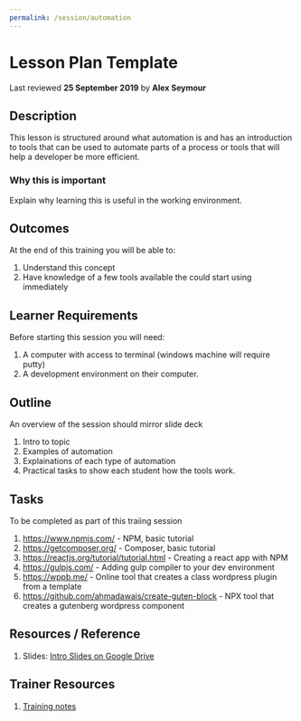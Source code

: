 ```yaml
---
permalink: /session/automation
---
```


# Lesson Plan Template
Last reviewed **25 September 2019** by **Alex Seymour**

## Description
This lesson is structured around what automation is and has an introduction to tools that can be used to automate parts of a process or tools that will help a developer be more efficient.

### Why this is important
Explain why learning this is useful in the working environment.

## Outcomes

At the end of this training you will be able to:
  1. Understand this concept
  1. Have knowledge of a few tools available the could start using immediately

## Learner Requirements
Before starting this session you will need:
  1. A computer with access to terminal (windows machine will require putty)
  1. A development environment on their computer.

## Outline
An overview of the session should mirror slide deck
  1. Intro to topic
  1. Examples of automation
  1. Explainations of each type of automation
  1. Practical tasks to show each student how the tools work.

## Tasks
To be completed as part of this traiing session
  1. https://www.npmjs.com/ - NPM, basic tutorial
  1. https://getcomposer.org/ - Composer, basic tutorial
  1. https://reactjs.org/tutorial/tutorial.html - Creating a react app with NPM
  1. https://gulpjs.com/ - Adding gulp compiler to your dev environment
  1. https://wppb.me/ - Online tool that creates a class wordpress plugin from a template
  1. https://github.com/ahmadawais/create-guten-block - NPX tool that creates a gutenberg wordpress component


## Resources / Reference

  1. Slides: [Intro Slides on Google Drive](https://docs.google.com/presentation/d/1v3mYZnzO-H62539ZjulyqMeWtF5suVJAQyQHZBE4S3s/edit#slide=id.g602cb96396_3_0)

## Trainer Resources

  1. [Training notes](#)
